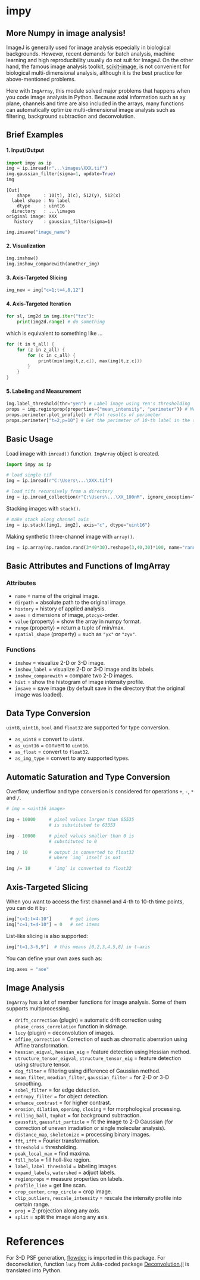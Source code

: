 # impy

## More Numpy in image analysis! 

ImageJ is generally used for image analysis especially in biological backgrounds. However, recent demands for batch analysis, machine learning and high reproducibility usually do not suit for ImageJ. On the other hand, the famous image analysis toolkit, [scikit-image](https://github.com/scikit-image/scikit-image), is not convenient for biological multi-dimensional analysis, although it is the best practice for above-mentioned problems.

Here with `ImgArray`, this module solved major problems that happens when you code image analysis in Python. Because axial information such as xy plane, channels and time are also included in the arrays, many functions can automatically optimize multi-dimensional image analysis such as filtering, background subtraction and deconvolution.

## Brief Examples

#### 1. Input/Output

```python
import impy as ip
img = ip.imread(r"...\images\XXX.tif")
img.gaussian_filter(sigma=1, update=True)
img
```
    [Out]
        shape     : 10(t), 3(c), 512(y), 512(x)
      label shape : No label
        dtype     : uint16
      directory   : ...\images
    original image: XXX
       history    : gaussian_filter(sigma=1)

```python
img.imsave("image_name")
```

#### 2. Visualization

```python
img.imshow()
img.imshow_comparewith(another_img)
```

#### 3. Axis-Targeted Slicing

```python
img_new = img["c=1;t=4,8,12"]
```

#### 4. Axis-Targeted Iteration

```python
for sl, img2d in img.iter("tzc"):
    print(img2d.range) # do something
```

which is equivalent to something like ...

```C
for (t in t_all) {
    for (z in z_all) {
        for (c in c_all) {
            print(min(img[t,z,c]), max(img[t,z,c]))
        }
    }
}
```

#### 5. Labeling and Measurement

```python
img.label_threshold(thr="yen") # Label image using Yen's thresholding
props = img.regionprop(properties=("mean_intensity", "perimeter")) # Measure mean intensity and perimeter for every labeled region
props.perimeter.plot_profile() # Plot results of perimeter
props.perimeter["t=2;p=10"] # Get the perimeter of 10-th label in the slice t=2.
```

## Basic Usage

Load image with `imread()` function. `ImgArray` object is created.

```python
import impy as ip

# load single tif
img = ip.imread(r"C:\Users\...\XXX.tif")

# load tifs recursively from a directory
img = ip.imread_collection(r"C:\Users\...\XX_100nM", ignore_exception=True)
```

Stacking images with `stack()`.

```python
# make stack along channel axis
img = ip.stack([img1, img2], axis="c", dtype="uint16") 
```

Making synthetic three-channel image with `array()`.

```python
img = ip.array(np.random.rand(3*40*30).reshape(3,40,30)*100, name="random noise")
```

## Basic Attributes and Functions of ImgArray

### Attributes

- `name` = name of the original image.
- `dirpath` = absolute path to the original image.
- `history` = history of applied analysis.
- `axes` = dimensions of image, `ptzcyx`-order.
- `value` (property) = show the array in numpy format.
- `range` (property) = return a tuple of min/max.
- `spatial_shape` (property) = such as `"yx"` or `"zyx"`.

### Functions

- `imshow` = visualize 2-D or 3-D image.
- `imshow_label` = visualize 2-D or 3-D image and its labels.
- `imshow_comparewith` = compare two 2-D images.
- `hist` = show the histogram of image intensity profile.
- `imsave` = save image (by default save in the directory that the original image was loaded).

## Data Type Conversion

`uint8`, `uint16`, `bool` and `float32` are supported for type conversion.
- `as_uint8` = convert to `uint8`.
- `as_uint16` = convert to `uint16`.
- `as_float` = convert to `float32`.
- `as_img_type` = convert to any supported types.

## Automatic Saturation and Type Conversion

Overflow, underflow and type conversion is considered for operations `+`, `-`, `*` and `/`.
```python
# img = <uint16 image>

img + 10000     # pixel values larger than 65535 
                # is substituted to 63353

img - 10000     # pixel values smaller than 0 is
                # substituted to 0

img / 10        # output is converted to float32 
                # where `img` itself is not

img /= 10       # `img` is converted to float32
```

## Axis-Targeted Slicing

When you want to access the first channel and 4-th to 10-th time points, you can do it by:

```python
img["c=1;t=4-10"]       # get items
img["c=1;t=4-10"] = 0   # set items
```

List-like slicing is also supported:

```python
img["t=1,3-6,9"]  # this means [0,2,3,4,5,8] in t-axis
```

You can define your own axes such as:

```python
img.axes = "aoe"
```


## Image Analysis

`ImgArray` has a lot of member functions for image analysis. Some of them supports multiprocessing.

- `drift_correction` (plugin) = automatic drift correction using `phase_cross_correlation` function in skimage.
- `lucy` (plugin) = deconvolution of images.
- `affine_correction` = Correction of such as chromatic aberration using Affine transformation.
- `hessian_eigval`, `hessian_eig` = feature detection using Hessian method.
- `structure_tensor_eigval`, `structure_tensor_eig` = feature detection using structure tensor.
- `dog_filter` = filtering using difference of Gaussian method.
- `mean_filter`, `meadian_filter`, `gaussian_filter` = for 2-D or 3-D smoothing.
- `sobel_filter` = for edge detection.
- `entropy_filter` = for object detection.
- `enhance_contrast` = for higher contrast.
- `erosion`, `dilation`, `opening`, `closing` = for morphological processing.
- `rolling_ball`, `tophat` = for background subtraction.
- `gaussfit`, `gaussfit_particle` = fit the image to 2-D Gaussian (for correction of uneven irradiation or single molecular analysis).
- `distance_map`, `skeletonize` = processing binary images.
- `fft`, `ifft` = Fourier transformation.
- `threshold` = thresholding.
- `peak_local_max` = find maxima.
- `fill_hole` = fill holl-like region.
- `label`, `label_threshold` = labeling images.
- `expand_labels`, `watershed` = adjuct labels.
- `regionprops` =  measure properties on labels.
- `profile_line` = get line scan.
- `crop_center`, `crop_circle` = crop image.
- `clip_outliers`, `rescale_intensity` = rescale the intensity profile into certain range.
- `proj` = Z-projection along any axis.
- `split` = split the image along any axis.

# References
For 3-D PSF generation, [flowdec](https://github.com/hammerlab/flowdec) is imported in this package. For deconvolution, function `lucy` from Julia-coded package [Deconvolution.jl](https://github.com/JuliaDSP/Deconvolution.jl) is translated into Python.
